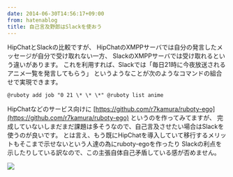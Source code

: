 ```yaml
---
date: 2014-06-30T14:56:17+09:00
from: hatenablog
title: 自己言及野郎はSlackを使おう
---
```

HipChatとSlackの比較ですが、 HipChatのXMPPサーバでは自分の発言したメッセージが自分で受け取れない一方、 SlackのXMPPサーバでは受け取れるという違いがあります。 これを利用すれば、Slackでは「毎日21時に今夜放送されるアニメ一覧を発言してもらう」 というようなことが次のようなコマンドの組合せで実現できます。

```
@ruboty add job "0 21 \* \* \*" @ruboty list anime
```

HipChatなどのサービス向けに [https://github.com/r7kamura/ruboty-ego](https://github.com/r7kamura/ruboty-ego) というのを作ってみてますが、 完成していないしまだまだ課題は多そうなので、自己言及させたい場合はSlackを使うのが良いです。 とは言え、もう既にHipChatを導入していて移行するメリットもそこまで示せないという人達の為にruboty-egoを作ったり Slackの利点を示したりしている訳なので、この主張自体自己矛盾している感が否めません。

![](http://cdn-ak.f.st-hatena.com/images/fotolife/r/r7kamura/20140630/20140630210621.png)

